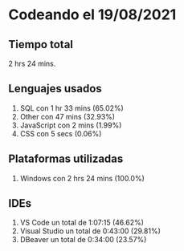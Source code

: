 # Codeando el 19/08/2021

## Tiempo total
2 hrs 24 mins.

## Lenguajes usados
1. SQL con 1 hr 33 mins (65.02%)
1. Other con 47 mins (32.93%)
1. JavaScript con 2 mins (1.99%)
1. CSS con 5 secs (0.06%)

## Plataformas utilizadas
1. Windows con 2 hrs 24 mins (100.0%)

## IDEs
1. VS Code un total de 1:07:15 (46.62%)
1. Visual Studio un total de 0:43:00 (29.81%)
1. DBeaver un total de 0:34:00 (23.57%)
